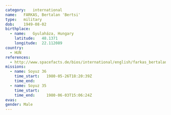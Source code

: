 ```yaml
---
category:	international
name:	FARKAS, Bertalan 'Bertsi'
type:	military
dob:	1949-08-02
birthplace:
  - name:	Gyulaháza, Hungary
    latitude:	48.1371
    longitude:	22.112089
country:
  - HUN
references:
  - http://www.spacefacts.de/bios/international/english/farkas_bertalan.htm
missions:
  - name: Soyuz 36
    time_start:   1980-05-26T18:20:39Z
    time_end:     
  - name: Soyuz 35
    time_start:   
    time_end:     1980-06-03T15:06:24Z
evas:
gender:	Male
---
```

